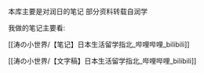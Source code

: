 本库主要是对润日的笔记
部分资料转载自润学

我做的笔记主要看:

[[涛の小世界/【笔记】日本生活留学指北_哔哩哔哩_bilibili]]

[[涛の小世界/【文字稿】日本生活留学指北_哔哩哔哩_bilibili]]


